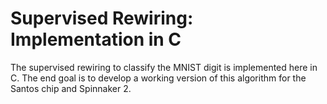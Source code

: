 # Supervised Rewiring: Implementation in C

The supervised rewiring to classify the MNIST digit is implemented here in C.
The end goal is to develop a working version of this algorithm for the Santos chip and Spinnaker 2.

